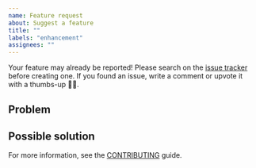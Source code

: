 ```yaml
---
name: Feature request
about: Suggest a feature
title: ""
labels: "enhancement"
assignees: ""
---
```


Your feature may already be reported!
Please search on the [issue tracker](https://github.com/andreoliwa/logseq-doctor/issues) before creating one.
If you found an issue, write a comment or upvote it with a thumbs-up 👍🏻.

## Problem

<!--- What is the problem you're trying to solve? How has this issue affected you? What are you trying to accomplish? -->
<!--- Providing context helps to come up with a generic solution that is useful for you and others -->
<!--- You can write in the user story format: As a <role> I can <capability>, so that <receive benefit> -->

## Possible solution

<!--- How it should work? What's the expected behaviour? -->
<!--- If suggesting a change/improvement, explain the difference from current behaviour -->
<!--- Not obligatory, but suggest a possible solution and/or ideas on how to implement the addition or change -->

For more information, see the [CONTRIBUTING](https://github.com/andreoliwa/logseq-doctor/blob/master/CONTRIBUTING.rst) guide.

<!-- Thanks to https://github.com/stevemao/github-issue-templates/ for the original template -->
